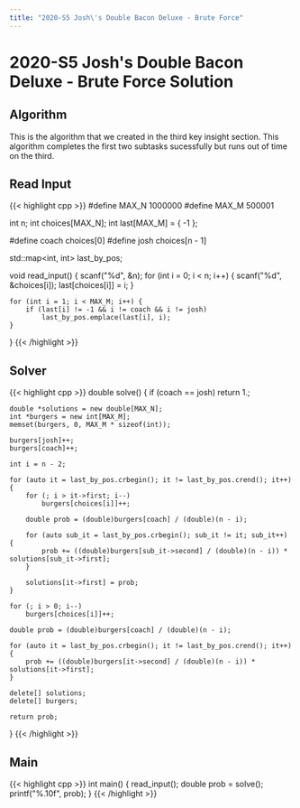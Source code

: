 ```yaml
---
title: "2020-S5 Josh\'s Double Bacon Deluxe - Brute Force"
---
```


# 2020-S5 Josh\'s Double Bacon Deluxe - Brute Force Solution

## Algorithm
This is the algorithm that we created in the third key insight section. This algorithm completes the first two subtasks sucessfully but runs out of time on the third.

## Read Input

{{< highlight cpp >}}
#define MAX_N 1000000
#define MAX_M 500001

int n;
int choices[MAX_N];
int last[MAX_M] = { -1 };

#define coach choices[0]
#define josh  choices[n - 1]

std::map<int, int> last_by_pos;

void read_input() {
	scanf("%d", &n);
	for (int i = 0; i < n; i++) {
		scanf("%d", &choices[i]);
		last[choices[i]] = i;
	}

	for (int i = 1; i < MAX_M; i++) {
		if (last[i] != -1 && i != coach && i != josh)
			last_by_pos.emplace(last[i], i);
	}
}
{{< /highlight >}}

## Solver

{{< highlight cpp >}}
double solve() {
	if (coach == josh)
		return 1.;

	double *solutions = new double[MAX_N];
	int *burgers = new int[MAX_M];
	memset(burgers, 0, MAX_M * sizeof(int));

	burgers[josh]++;
	burgers[coach]++;

	int i = n - 2;

	for (auto it = last_by_pos.crbegin(); it != last_by_pos.crend(); it++) {
		for (; i > it->first; i--)
			burgers[choices[i]]++;

		double prob = (double)burgers[coach] / (double)(n - i);

		for (auto sub_it = last_by_pos.crbegin(); sub_it != it; sub_it++) {
			prob += ((double)burgers[sub_it->second] / (double)(n - i)) * solutions[sub_it->first];
		}

		solutions[it->first] = prob;
	}

	for (; i > 0; i--)
		burgers[choices[i]]++;

	double prob = (double)burgers[coach] / (double)(n - i);

	for (auto it = last_by_pos.crbegin(); it != last_by_pos.crend(); it++) {
		prob += ((double)burgers[it->second] / (double)(n - i)) * solutions[it->first];
	}

	delete[] solutions;
	delete[] burgers;

	return prob;
}
{{< /highlight >}}

## Main

{{< highlight cpp >}}
int main() {
	read_input();
	double prob = solve();
	printf("%.10f", prob);
}
{{< /highlight >}}
